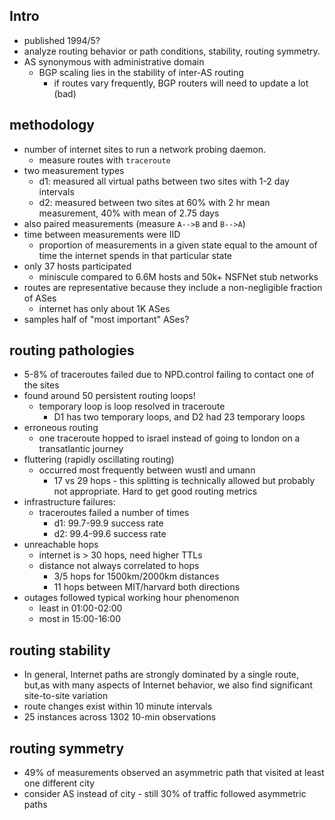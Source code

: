 

## Intro

- published 1994/5?
- analyze routing behavior or path conditions, stability, routing symmetry.
- AS synonymous with administrative domain
    - BGP scaling lies in the stability of inter-AS routing
        - if routes vary frequently, BGP routers will need to update a lot (bad)

## methodology

- number of internet sites to run a network probing daemon.
    - measure routes with `traceroute`
- two measurement types
    - d1:  measured all virtual paths between two sites with 1-2 day intervals
    - d2: measured between two sites at 60% with 2 hr mean measurement,
      40% with mean of 2.75 days
- also paired measurements (measure `A-->B` and `B-->A`)
- time between measurements were IID
    - proportion of measurements in a given state equal to the amount of
      time the internet spends in that particular state
- only 37 hosts participated
    - miniscule compared to 6.6M hosts and 50k+ NSFNet stub networks
- routes are representative because they include a non-negligible fraction of ASes
    - internet has only about 1K ASes
- samples half of "most important" ASes?

## routing pathologies

- 5-8% of traceroutes failed due to NPD.control failing to contact one of the sites
- found around 50 persistent routing loops!
    - temporary loop is loop resolved in traceroute
        - D1 has two temporary loops, and D2 had 23 temporary loops
- erroneous routing
    - one traceroute hopped to israel instead of going to london on a transatlantic journey
- fluttering (rapidly oscillating routing)
    - occurred most frequently between wustl and umann
        - 17 vs 29 hops - this splitting is technically allowed but
          probably not appropriate. Hard to get good routing metrics
- infrastructure failures:
    - traceroutes failed a number of times
        - d1: 99.7-99.9 success rate
        - d2: 99.4-99.6 success rate
- unreachable hops
    - internet is > 30 hops, need higher TTLs
    - distance not always correlated to hops
        - 3/5 hops for 1500km/2000km distances
        - 11 hops between MIT/harvard both directions
- outages followed typical working hour phenomenon
    - least in 01:00-02:00
    - most in 15:00-16:00


## routing stability

- In general, Internet paths are strongly dominated by a single route, but,as
  with many aspects of Internet behavior, we also find significant site-to-site
  variation
- route changes exist within 10 minute intervals
- 25 instances across 1302 10-min observations

## routing symmetry

- 49% of measurements observed an asymmetric path that visited at least one
  different city
- consider AS instead of city - still 30% of traffic followed asymmetric paths
